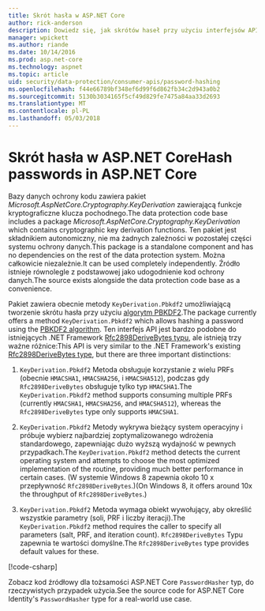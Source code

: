 ```yaml
---
title: Skrót hasła w ASP.NET Core
author: rick-anderson
description: Dowiedz się, jak skrótów haseł przy użyciu interfejsów API platformy ASP.NET Core danych ochrony.
manager: wpickett
ms.author: riande
ms.date: 10/14/2016
ms.prod: asp.net-core
ms.technology: aspnet
ms.topic: article
uid: security/data-protection/consumer-apis/password-hashing
ms.openlocfilehash: f44e66789bf348ef6d99f6d862fb34c2d943a0b2
ms.sourcegitcommit: 5130b3034165f5cf49d829fe7475a84aa33d2693
ms.translationtype: MT
ms.contentlocale: pl-PL
ms.lasthandoff: 05/03/2018
---
```

# <a name="hash-passwords-in-aspnet-core"></a><span data-ttu-id="c9d4b-103">Skrót hasła w ASP.NET Core</span><span class="sxs-lookup"><span data-stu-id="c9d4b-103">Hash passwords in ASP.NET Core</span></span>

<span data-ttu-id="c9d4b-104">Bazy danych ochrony kodu zawiera pakiet *Microsoft.AspNetCore.Cryptography.KeyDerivation* zawierającą funkcje kryptograficzne klucza pochodnego.</span><span class="sxs-lookup"><span data-stu-id="c9d4b-104">The data protection code base includes a package *Microsoft.AspNetCore.Cryptography.KeyDerivation* which contains cryptographic key derivation functions.</span></span> <span data-ttu-id="c9d4b-105">Ten pakiet jest składnikiem autonomiczny, nie ma żadnych zależności w pozostałej części systemu ochrony danych.</span><span class="sxs-lookup"><span data-stu-id="c9d4b-105">This package is a standalone component and has no dependencies on the rest of the data protection system.</span></span> <span data-ttu-id="c9d4b-106">Można całkowicie niezależnie.</span><span class="sxs-lookup"><span data-stu-id="c9d4b-106">It can be used completely independently.</span></span> <span data-ttu-id="c9d4b-107">Źródło istnieje równolegle z podstawowej jako udogodnienie kod ochrony danych.</span><span class="sxs-lookup"><span data-stu-id="c9d4b-107">The source exists alongside the data protection code base as a convenience.</span></span>

<span data-ttu-id="c9d4b-108">Pakiet zawiera obecnie metody `KeyDerivation.Pbkdf2` umożliwiającą tworzenie skrótu hasła przy użyciu [algorytm PBKDF2](https://tools.ietf.org/html/rfc2898#section-5.2).</span><span class="sxs-lookup"><span data-stu-id="c9d4b-108">The package currently offers a method `KeyDerivation.Pbkdf2` which allows hashing a password using the [PBKDF2 algorithm](https://tools.ietf.org/html/rfc2898#section-5.2).</span></span> <span data-ttu-id="c9d4b-109">Ten interfejs API jest bardzo podobne do istniejących .NET Framework [Rfc2898DeriveBytes typu](/dotnet/api/system.security.cryptography.rfc2898derivebytes), ale istnieją trzy ważne różnice:</span><span class="sxs-lookup"><span data-stu-id="c9d4b-109">This API is very similar to the .NET Framework's existing [Rfc2898DeriveBytes type](/dotnet/api/system.security.cryptography.rfc2898derivebytes), but there are three important distinctions:</span></span>

1. <span data-ttu-id="c9d4b-110">`KeyDerivation.Pbkdf2` Metoda obsługuje korzystanie z wielu PRFs (obecnie `HMACSHA1`, `HMACSHA256`, i `HMACSHA512`), podczas gdy `Rfc2898DeriveBytes` obsługuje tylko typ `HMACSHA1`.</span><span class="sxs-lookup"><span data-stu-id="c9d4b-110">The `KeyDerivation.Pbkdf2` method supports consuming multiple PRFs (currently `HMACSHA1`, `HMACSHA256`, and `HMACSHA512`), whereas the `Rfc2898DeriveBytes` type only supports `HMACSHA1`.</span></span>

2. <span data-ttu-id="c9d4b-111">`KeyDerivation.Pbkdf2` Metody wykrywa bieżący system operacyjny i próbuje wybierz najbardziej zoptymalizowanego wdrożenia standardowego, zapewniając dużo wyższą wydajność w pewnych przypadkach.</span><span class="sxs-lookup"><span data-stu-id="c9d4b-111">The `KeyDerivation.Pbkdf2` method detects the current operating system and attempts to choose the most optimized implementation of the routine, providing much better performance in certain cases.</span></span> <span data-ttu-id="c9d4b-112">(W systemie Windows 8 zapewnia około 10 x przepływność `Rfc2898DeriveBytes`.)</span><span class="sxs-lookup"><span data-stu-id="c9d4b-112">(On Windows 8, it offers around 10x the throughput of `Rfc2898DeriveBytes`.)</span></span>

3. <span data-ttu-id="c9d4b-113">`KeyDerivation.Pbkdf2` Metoda wymaga obiekt wywołujący, aby określić wszystkie parametry (soli, PRF i liczby iteracji).</span><span class="sxs-lookup"><span data-stu-id="c9d4b-113">The `KeyDerivation.Pbkdf2` method requires the caller to specify all parameters (salt, PRF, and iteration count).</span></span> <span data-ttu-id="c9d4b-114">`Rfc2898DeriveBytes` Typu zapewnia te wartości domyślne.</span><span class="sxs-lookup"><span data-stu-id="c9d4b-114">The `Rfc2898DeriveBytes` type provides default values for these.</span></span>

[!code-csharp[](password-hashing/samples/passwordhasher.cs)]

<span data-ttu-id="c9d4b-115">Zobacz kod źródłowy dla tożsamości ASP.NET Core `PasswordHasher` typ, do rzeczywistych przypadek użycia.</span><span class="sxs-lookup"><span data-stu-id="c9d4b-115">See the source code for ASP.NET Core Identity's `PasswordHasher` type for a real-world use case.</span></span>
